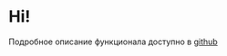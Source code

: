# Hi!

Подробное описание функционала доступно в [github](https://github.com/alfa-laboratory/arui-scripts/blob/master/README.md)
